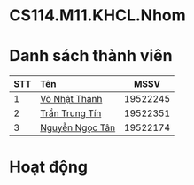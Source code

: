 # CS114.M11.KHCL.Nhom

# Danh sách thành viên

|STT|Tên|MSSV|
|:---|:---|:---:|
|1|[Võ Nhật Thanh](https://github.com/Nhatthanh1)|19522245|
|2|[Trần Trung Tín](https://github.com/TTTin239)|19522351|
|3|[Nguyễn Ngọc Tân](https://github.com/nguyenngoctan1803)|19522174|

# Hoạt động
